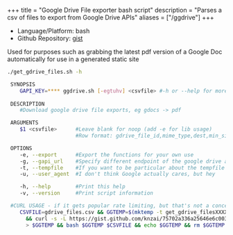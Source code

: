 +++
title = "Google Drive File exporter bash script"
description = "Parses a csv of files to export from Google Drive APIs"
aliases = ["/ggdrive"]
+++

- Language/Platform: bash
- Github Repository: [gist](https://gist.github.com/knzai/75702a336a25646e6c0039f96d5732b9)

Used for purposes such as grabbing the latest pdf version of a Google Doc automatically for use in a generated static site

```bash
./get_gdrive_files.sh -h

 SYNOPSIS
    GAPI_KEY=**** ggdrive.sh [-egtuhv] <csvfile> #-h or --help for more details
 
 DESCRIPTION
    #Download google drive file exports, eg gdocs -> pdf

 ARGUMENTS
    $1 <csvfile>      #Leave blank for noop (add -e for lib usage)
                      #Row format: gdrive_file_id,mime_type,dest,min_size\n                 

 OPTIONS
    -e, --export      #Export the functions for your own use
    -g, --gapi_url    #Specify different endpoint of the google drive api
    -t, --tempfile    #If you want to be particular about the tempfile
    -u, --user_agent  #I don't think Google actually cares, but hey

    -h, --help        #Print this help
    -v, --version     #Print script information

 #CURL USAGE - if it gets popular rate limiting, but that's not a concern now
    CSVFILE=gdrive_files.csv && GGTEMP=$(mktemp -t get_gdrive_filesXXXXXXXXXX.sh)\
      && curl -s -L https://gist.github.com/knzai/75702a336a25646e6c0039f96d5732b9/raw\
      > $GGTEMP && bash $GGTEMP $CSVFILE && echo $GGTEMP && rm $GGTEMP
```